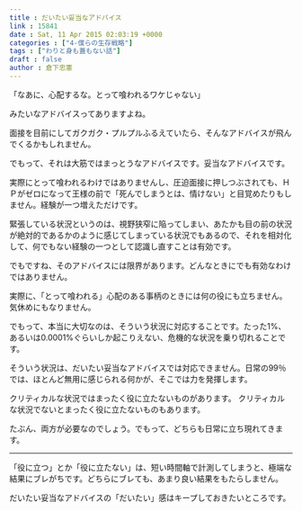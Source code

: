 ```yaml
---
title : だいたい妥当なアドバイス
link : 15841
date : Sat, 11 Apr 2015 02:03:19 +0000
categories : ["4-僕らの生存戦略"]
tags : ["わりと身も蓋もない話"]
draft : false
author : 倉下忠憲
---
```


「なあに、心配するな。とって喰われるワケじゃない」

みたいなアドバイスってありますよね。

面接を目前にしてガクガク・プルプルふるえていたら、そんなアドバイスが飛んでくるかもしれません。

でもって、それは大筋ではまっとうなアドバイスです。妥当なアドバイスです。

実際にとって喰われるわけではありませんし、圧迫面接に押しつぶされても、ＨＰがゼロになって王様の前で「死んでしまうとは、情けない」と目覚めたりもしません。経験が一つ増えただけです。

緊張している状況というのは、視野狭窄に陥ってしまい、あたかも目の前の状況が絶対的であるかのように感じてしまっている状況でもあるので、それを相対化して、何でもない経験の一つとして認識し直すことは有効です。

でもですね、そのアドバイスには限界があります。どんなときにでも有効なわけではありません。

実際に、「とって喰われる」心配のある事柄のときには何の役にも立ちません。気休めにもなりません。

でもって、本当に大切なのは、そういう状況に対応することです。たった1%、あるいは0.0001%ぐらいしか起こりえない、危機的な状況を乗り切れることです。

そういう状況は、だいたい妥当なアドバイスでは対応できません。日常の99％では、ほとんど無用に感じられる何かが、そこでは力を発揮します。

クリティカルな状況ではまったく役に立たないものがあります。
クリティカルな状況でないとまったく役に立たないものもあります。

たぶん、両方が必要なのでしょう。でもって、どちらも日常に立ち現れてきます。

<hr />

「役に立つ」とか「役に立たない」は、短い時間軸で計測してしまうと、極端な結果にブレがちです。どちらにブレても、あまり良い結果をもたらしません。

だいたい妥当なアドバイスの「だいたい」感はキープしておきたいところです。